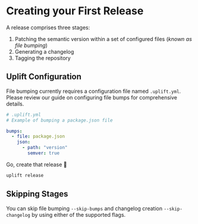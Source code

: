 # Creating your First Release

A release comprises three stages:

1. Patching the semantic version within a set of configured files (_known as file bumping_)
1. Generating a changelog
1. Tagging the repository

## Uplift Configuration

File bumping currently requires a configuration file named `.uplift.yml`. Please review our guide on configuring file bumps for comprehensive details.

```yaml
# .uplift.yml
# Example of bumping a package.json file

bumps:
  - file: package.json
    json:
      - path: "version"
        semver: true
```

Go, create that release 🚀

```sh
uplift release
```

## Skipping Stages

You can skip file bumping `--skip-bumps` and changelog creation `--skip-changelog` by using either of the supported flags.
